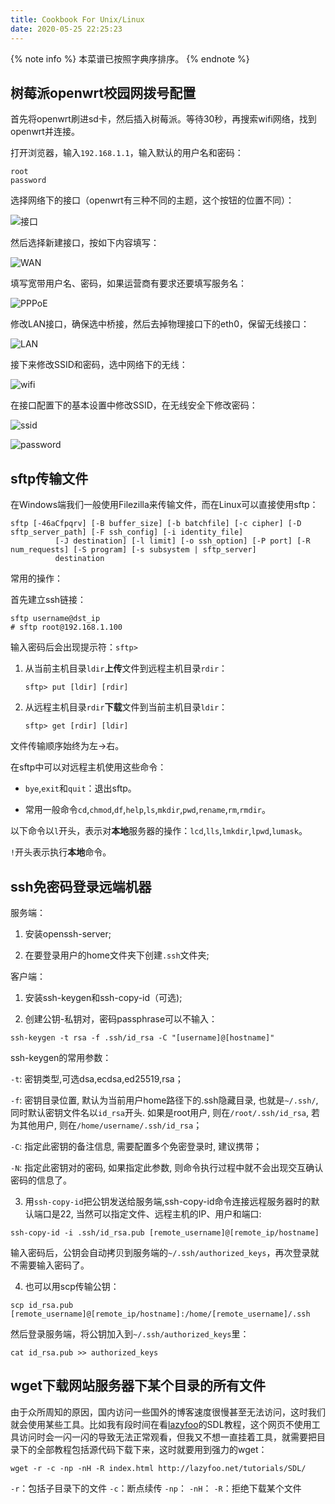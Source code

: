 ```yaml
---
title: Cookbook For Unix/Linux
date: 2020-05-25 22:25:23
---
```


{% note info %}
本菜谱已按照字典序排序。
{% endnote %}

## 树莓派openwrt校园网拨号配置

首先将openwrt刷进sd卡，然后插入树莓派。等待30秒，再搜索wifi网络，找到openwrt并连接。

打开浏览器，输入`192.168.1.1`，输入默认的用户名和密码：

```text
root
password
```

选择网络下的接口（openwrt有三种不同的主题，这个按钮的位置不同）：

![接口](https://i.loli.net/2020/08/16/pWmEjtZOHdk2vRn.png)

然后选择新建接口，按如下内容填写：

![WAN](https://i.loli.net/2020/08/16/S92RYvrnQPlxApC.png)

填写宽带用户名、密码，如果运营商有要求还要填写服务名：

![PPPoE](https://i.loli.net/2020/08/16/ewTDhUg9fsZIiyq.png)

修改LAN接口，确保选中桥接，然后去掉物理接口下的eth0，保留无线接口：

![LAN](https://i.loli.net/2020/08/16/LBw8PrWT2Ey617I.png)

接下来修改SSID和密码，选中网络下的无线：

![wifi](https://i.loli.net/2020/08/16/gHMtTfVCwG8sFUv.png)

在接口配置下的基本设置中修改SSID，在无线安全下修改密码：

![ssid](https://i.loli.net/2020/08/16/SFKpMGtwJfnWymo.png)

![password](https://i.loli.net/2020/08/16/lE1MoFTrSyBwqjX.png)

## sftp传输文件


在Windows端我们一般使用Filezilla来传输文件，而在Linux可以直接使用sftp：


```shell
sftp [-46aCfpqrv] [-B buffer_size] [-b batchfile] [-c cipher] [-D sftp_server_path] [-F ssh_config] [-i identity_file]
          [-J destination] [-l limit] [-o ssh_option] [-P port] [-R num_requests] [-S program] [-s subsystem | sftp_server]
          destination
```

常用的操作：


首先建立ssh链接：


```shell
sftp username@dst_ip
# sftp root@192.168.1.100
```

输入密码后会出现提示符：`sftp>`


1. 从当前主机目录`ldir`**上传**文件到远程主机目录`rdir`：

    ```shell
    sftp> put [ldir] [rdir]
    ```
    
2. 从远程主机目录`rdir`**下载**文件到当前主机目录`ldir`：

    ```shell
    sftp> get [rdir] [ldir]
    ```
    

文件传输顺序始终为左->右。


在sftp中可以对远程主机使用这些命令：


* `bye`,`exit`和`quit`：退出sftp。

* 常用一般命令`cd`,`chmod`,`df`,`help`,`ls`,`mkdir`,`pwd`,`rename`,`rm`,`rmdir`。


以下命令以`l`开头，表示对**本地**服务器的操作：`lcd`,`lls`,`lmkdir`,`lpwd`,`lumask`。

`!`开头表示执行**本地**命令。




## ssh免密码登录远端机器


服务端：

1. 安装openssh-server;

2. 在要登录用户的home文件夹下创建`.ssh`文件夹;


客户端：

1. 安装ssh-keygen和ssh-copy-id（可选);



2. 创建公钥-私钥对，密码passphrase可以不输入：

```shell
ssh-keygen -t rsa -f .ssh/id_rsa -C "[username]@[hostname]"
```

ssh-keygen的常用参数：

`-t`: 密钥类型,可选dsa,ecdsa,ed25519,rsa；

`-f`: 密钥目录位置, 默认为当前用户home路径下的.ssh隐藏目录, 也就是`~/.ssh/`, 同时默认密钥文件名以`id_rsa`开头. 如果是root用户, 则在`/root/.ssh/id_rsa`, 若为其他用户, 则在`/home/username/.ssh/id_rsa`；

`-C`: 指定此密钥的备注信息, 需要配置多个免密登录时, 建议携带；

`-N`: 指定此密钥对的密码, 如果指定此参数, 则命令执行过程中就不会出现交互确认密码的信息了。



3. 用`ssh-copy-id`把公钥发送给服务端,ssh-copy-id命令连接远程服务器时的默认端口是22, 当然可以指定文件、远程主机的IP、用户和端口:

```shell
ssh-copy-id -i .ssh/id_rsa.pub [remote_username]@[remote_ip/hostname]
```

输入密码后，公钥会自动拷贝到服务端的`~/.ssh/authorized_keys`，再次登录就不需要输入密码了。



4. 也可以用scp传输公钥：

```shell
scp id_rsa.pub [remote_username]@[remote_ip/hostname]:/home/[remote_username]/.ssh
```

然后登录服务端，将公钥加入到`~/.ssh/authorized_keys`里：

```shell
cat id_rsa.pub >> authorized_keys
```



## wget下载网站服务器下某个目录的所有文件


由于众所周知的原因，国内访问一些国外的博客速度很慢甚至无法访问，这时我们就会使用某些工具。比如我有段时间在看[lazyfoo](http://lazyfoo.net/tutorials/SDL/)的SDL教程，这个网页不使用工具访问时会一闪一闪的导致无法正常观看，但我又不想一直挂着工具，就需要把目录下的全部教程包括源代码下载下来，这时就要用到强力的wget：

```shell
wget -r -c -np -nH -R index.html http://lazyfoo.net/tutorials/SDL/ 
```

`-r`：包括子目录下的文件
`-c`：断点续传
`-np`：
`-nH`：
`-R`：拒绝下载某个文件
